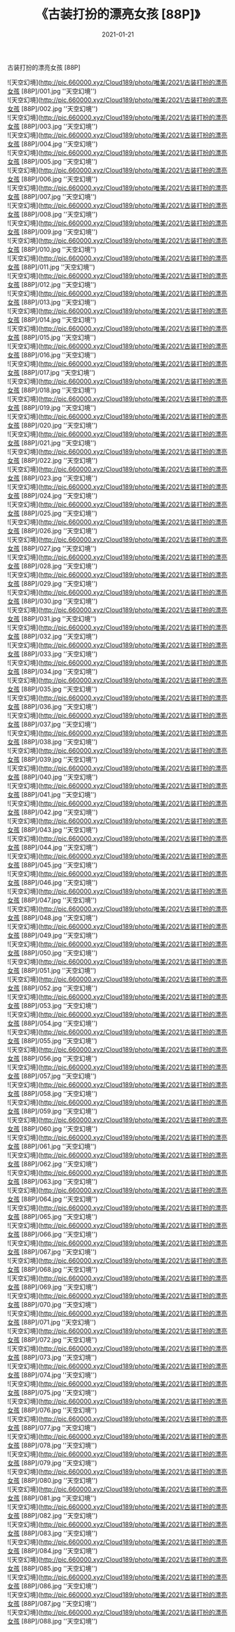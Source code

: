 ﻿---
layout: post
title:  《古装打扮的漂亮女孩 [88P]》
date:   2021-01-21
img: http://pic.660000.xyz/Cloud189/photo/唯美/2021/古装打扮的漂亮女孩 [88P]/000.jpg
categories: [美女, 清纯, 唯美]
---

古装打扮的漂亮女孩 [88P]



![天空幻境](http://pic.660000.xyz/Cloud189/photo/唯美/2021/古装打扮的漂亮女孩 [88P]/001.jpg ''天空幻境'') <br>
![天空幻境](http://pic.660000.xyz/Cloud189/photo/唯美/2021/古装打扮的漂亮女孩 [88P]/002.jpg ''天空幻境'') <br>
![天空幻境](http://pic.660000.xyz/Cloud189/photo/唯美/2021/古装打扮的漂亮女孩 [88P]/003.jpg ''天空幻境'') <br>
![天空幻境](http://pic.660000.xyz/Cloud189/photo/唯美/2021/古装打扮的漂亮女孩 [88P]/004.jpg ''天空幻境'') <br>
![天空幻境](http://pic.660000.xyz/Cloud189/photo/唯美/2021/古装打扮的漂亮女孩 [88P]/005.jpg ''天空幻境'') <br>
![天空幻境](http://pic.660000.xyz/Cloud189/photo/唯美/2021/古装打扮的漂亮女孩 [88P]/006.jpg ''天空幻境'') <br>
![天空幻境](http://pic.660000.xyz/Cloud189/photo/唯美/2021/古装打扮的漂亮女孩 [88P]/007.jpg ''天空幻境'') <br>
![天空幻境](http://pic.660000.xyz/Cloud189/photo/唯美/2021/古装打扮的漂亮女孩 [88P]/008.jpg ''天空幻境'') <br>
![天空幻境](http://pic.660000.xyz/Cloud189/photo/唯美/2021/古装打扮的漂亮女孩 [88P]/009.jpg ''天空幻境'') <br>
![天空幻境](http://pic.660000.xyz/Cloud189/photo/唯美/2021/古装打扮的漂亮女孩 [88P]/010.jpg ''天空幻境'') <br>
![天空幻境](http://pic.660000.xyz/Cloud189/photo/唯美/2021/古装打扮的漂亮女孩 [88P]/011.jpg ''天空幻境'') <br>
![天空幻境](http://pic.660000.xyz/Cloud189/photo/唯美/2021/古装打扮的漂亮女孩 [88P]/012.jpg ''天空幻境'') <br>
![天空幻境](http://pic.660000.xyz/Cloud189/photo/唯美/2021/古装打扮的漂亮女孩 [88P]/013.jpg ''天空幻境'') <br>
![天空幻境](http://pic.660000.xyz/Cloud189/photo/唯美/2021/古装打扮的漂亮女孩 [88P]/014.jpg ''天空幻境'') <br>
![天空幻境](http://pic.660000.xyz/Cloud189/photo/唯美/2021/古装打扮的漂亮女孩 [88P]/015.jpg ''天空幻境'') <br>
![天空幻境](http://pic.660000.xyz/Cloud189/photo/唯美/2021/古装打扮的漂亮女孩 [88P]/016.jpg ''天空幻境'') <br>
![天空幻境](http://pic.660000.xyz/Cloud189/photo/唯美/2021/古装打扮的漂亮女孩 [88P]/017.jpg ''天空幻境'') <br>
![天空幻境](http://pic.660000.xyz/Cloud189/photo/唯美/2021/古装打扮的漂亮女孩 [88P]/018.jpg ''天空幻境'') <br>
![天空幻境](http://pic.660000.xyz/Cloud189/photo/唯美/2021/古装打扮的漂亮女孩 [88P]/019.jpg ''天空幻境'') <br>
![天空幻境](http://pic.660000.xyz/Cloud189/photo/唯美/2021/古装打扮的漂亮女孩 [88P]/020.jpg ''天空幻境'') <br>
![天空幻境](http://pic.660000.xyz/Cloud189/photo/唯美/2021/古装打扮的漂亮女孩 [88P]/021.jpg ''天空幻境'') <br>
![天空幻境](http://pic.660000.xyz/Cloud189/photo/唯美/2021/古装打扮的漂亮女孩 [88P]/022.jpg ''天空幻境'') <br>
![天空幻境](http://pic.660000.xyz/Cloud189/photo/唯美/2021/古装打扮的漂亮女孩 [88P]/023.jpg ''天空幻境'') <br>
![天空幻境](http://pic.660000.xyz/Cloud189/photo/唯美/2021/古装打扮的漂亮女孩 [88P]/024.jpg ''天空幻境'') <br>
![天空幻境](http://pic.660000.xyz/Cloud189/photo/唯美/2021/古装打扮的漂亮女孩 [88P]/025.jpg ''天空幻境'') <br>
![天空幻境](http://pic.660000.xyz/Cloud189/photo/唯美/2021/古装打扮的漂亮女孩 [88P]/026.jpg ''天空幻境'') <br>
![天空幻境](http://pic.660000.xyz/Cloud189/photo/唯美/2021/古装打扮的漂亮女孩 [88P]/027.jpg ''天空幻境'') <br>
![天空幻境](http://pic.660000.xyz/Cloud189/photo/唯美/2021/古装打扮的漂亮女孩 [88P]/028.jpg ''天空幻境'') <br>
![天空幻境](http://pic.660000.xyz/Cloud189/photo/唯美/2021/古装打扮的漂亮女孩 [88P]/029.jpg ''天空幻境'') <br>
![天空幻境](http://pic.660000.xyz/Cloud189/photo/唯美/2021/古装打扮的漂亮女孩 [88P]/030.jpg ''天空幻境'') <br>
![天空幻境](http://pic.660000.xyz/Cloud189/photo/唯美/2021/古装打扮的漂亮女孩 [88P]/031.jpg ''天空幻境'') <br>
![天空幻境](http://pic.660000.xyz/Cloud189/photo/唯美/2021/古装打扮的漂亮女孩 [88P]/032.jpg ''天空幻境'') <br>
![天空幻境](http://pic.660000.xyz/Cloud189/photo/唯美/2021/古装打扮的漂亮女孩 [88P]/033.jpg ''天空幻境'') <br>
![天空幻境](http://pic.660000.xyz/Cloud189/photo/唯美/2021/古装打扮的漂亮女孩 [88P]/034.jpg ''天空幻境'') <br>
![天空幻境](http://pic.660000.xyz/Cloud189/photo/唯美/2021/古装打扮的漂亮女孩 [88P]/035.jpg ''天空幻境'') <br>
![天空幻境](http://pic.660000.xyz/Cloud189/photo/唯美/2021/古装打扮的漂亮女孩 [88P]/036.jpg ''天空幻境'') <br>
![天空幻境](http://pic.660000.xyz/Cloud189/photo/唯美/2021/古装打扮的漂亮女孩 [88P]/037.jpg ''天空幻境'') <br>
![天空幻境](http://pic.660000.xyz/Cloud189/photo/唯美/2021/古装打扮的漂亮女孩 [88P]/038.jpg ''天空幻境'') <br>
![天空幻境](http://pic.660000.xyz/Cloud189/photo/唯美/2021/古装打扮的漂亮女孩 [88P]/039.jpg ''天空幻境'') <br>
![天空幻境](http://pic.660000.xyz/Cloud189/photo/唯美/2021/古装打扮的漂亮女孩 [88P]/040.jpg ''天空幻境'') <br>
![天空幻境](http://pic.660000.xyz/Cloud189/photo/唯美/2021/古装打扮的漂亮女孩 [88P]/041.jpg ''天空幻境'') <br>
![天空幻境](http://pic.660000.xyz/Cloud189/photo/唯美/2021/古装打扮的漂亮女孩 [88P]/042.jpg ''天空幻境'') <br>
![天空幻境](http://pic.660000.xyz/Cloud189/photo/唯美/2021/古装打扮的漂亮女孩 [88P]/043.jpg ''天空幻境'') <br>
![天空幻境](http://pic.660000.xyz/Cloud189/photo/唯美/2021/古装打扮的漂亮女孩 [88P]/044.jpg ''天空幻境'') <br>
![天空幻境](http://pic.660000.xyz/Cloud189/photo/唯美/2021/古装打扮的漂亮女孩 [88P]/045.jpg ''天空幻境'') <br>
![天空幻境](http://pic.660000.xyz/Cloud189/photo/唯美/2021/古装打扮的漂亮女孩 [88P]/046.jpg ''天空幻境'') <br>
![天空幻境](http://pic.660000.xyz/Cloud189/photo/唯美/2021/古装打扮的漂亮女孩 [88P]/047.jpg ''天空幻境'') <br>
![天空幻境](http://pic.660000.xyz/Cloud189/photo/唯美/2021/古装打扮的漂亮女孩 [88P]/048.jpg ''天空幻境'') <br>
![天空幻境](http://pic.660000.xyz/Cloud189/photo/唯美/2021/古装打扮的漂亮女孩 [88P]/049.jpg ''天空幻境'') <br>
![天空幻境](http://pic.660000.xyz/Cloud189/photo/唯美/2021/古装打扮的漂亮女孩 [88P]/050.jpg ''天空幻境'') <br>
![天空幻境](http://pic.660000.xyz/Cloud189/photo/唯美/2021/古装打扮的漂亮女孩 [88P]/051.jpg ''天空幻境'') <br>
![天空幻境](http://pic.660000.xyz/Cloud189/photo/唯美/2021/古装打扮的漂亮女孩 [88P]/052.jpg ''天空幻境'') <br>
![天空幻境](http://pic.660000.xyz/Cloud189/photo/唯美/2021/古装打扮的漂亮女孩 [88P]/053.jpg ''天空幻境'') <br>
![天空幻境](http://pic.660000.xyz/Cloud189/photo/唯美/2021/古装打扮的漂亮女孩 [88P]/054.jpg ''天空幻境'') <br>
![天空幻境](http://pic.660000.xyz/Cloud189/photo/唯美/2021/古装打扮的漂亮女孩 [88P]/055.jpg ''天空幻境'') <br>
![天空幻境](http://pic.660000.xyz/Cloud189/photo/唯美/2021/古装打扮的漂亮女孩 [88P]/056.jpg ''天空幻境'') <br>
![天空幻境](http://pic.660000.xyz/Cloud189/photo/唯美/2021/古装打扮的漂亮女孩 [88P]/057.jpg ''天空幻境'') <br>
![天空幻境](http://pic.660000.xyz/Cloud189/photo/唯美/2021/古装打扮的漂亮女孩 [88P]/058.jpg ''天空幻境'') <br>
![天空幻境](http://pic.660000.xyz/Cloud189/photo/唯美/2021/古装打扮的漂亮女孩 [88P]/059.jpg ''天空幻境'') <br>
![天空幻境](http://pic.660000.xyz/Cloud189/photo/唯美/2021/古装打扮的漂亮女孩 [88P]/060.jpg ''天空幻境'') <br>
![天空幻境](http://pic.660000.xyz/Cloud189/photo/唯美/2021/古装打扮的漂亮女孩 [88P]/061.jpg ''天空幻境'') <br>
![天空幻境](http://pic.660000.xyz/Cloud189/photo/唯美/2021/古装打扮的漂亮女孩 [88P]/062.jpg ''天空幻境'') <br>
![天空幻境](http://pic.660000.xyz/Cloud189/photo/唯美/2021/古装打扮的漂亮女孩 [88P]/063.jpg ''天空幻境'') <br>
![天空幻境](http://pic.660000.xyz/Cloud189/photo/唯美/2021/古装打扮的漂亮女孩 [88P]/064.jpg ''天空幻境'') <br>
![天空幻境](http://pic.660000.xyz/Cloud189/photo/唯美/2021/古装打扮的漂亮女孩 [88P]/065.jpg ''天空幻境'') <br>
![天空幻境](http://pic.660000.xyz/Cloud189/photo/唯美/2021/古装打扮的漂亮女孩 [88P]/066.jpg ''天空幻境'') <br>
![天空幻境](http://pic.660000.xyz/Cloud189/photo/唯美/2021/古装打扮的漂亮女孩 [88P]/067.jpg ''天空幻境'') <br>
![天空幻境](http://pic.660000.xyz/Cloud189/photo/唯美/2021/古装打扮的漂亮女孩 [88P]/068.jpg ''天空幻境'') <br>
![天空幻境](http://pic.660000.xyz/Cloud189/photo/唯美/2021/古装打扮的漂亮女孩 [88P]/069.jpg ''天空幻境'') <br>
![天空幻境](http://pic.660000.xyz/Cloud189/photo/唯美/2021/古装打扮的漂亮女孩 [88P]/070.jpg ''天空幻境'') <br>
![天空幻境](http://pic.660000.xyz/Cloud189/photo/唯美/2021/古装打扮的漂亮女孩 [88P]/071.jpg ''天空幻境'') <br>
![天空幻境](http://pic.660000.xyz/Cloud189/photo/唯美/2021/古装打扮的漂亮女孩 [88P]/072.jpg ''天空幻境'') <br>
![天空幻境](http://pic.660000.xyz/Cloud189/photo/唯美/2021/古装打扮的漂亮女孩 [88P]/073.jpg ''天空幻境'') <br>
![天空幻境](http://pic.660000.xyz/Cloud189/photo/唯美/2021/古装打扮的漂亮女孩 [88P]/074.jpg ''天空幻境'') <br>
![天空幻境](http://pic.660000.xyz/Cloud189/photo/唯美/2021/古装打扮的漂亮女孩 [88P]/075.jpg ''天空幻境'') <br>
![天空幻境](http://pic.660000.xyz/Cloud189/photo/唯美/2021/古装打扮的漂亮女孩 [88P]/076.jpg ''天空幻境'') <br>
![天空幻境](http://pic.660000.xyz/Cloud189/photo/唯美/2021/古装打扮的漂亮女孩 [88P]/077.jpg ''天空幻境'') <br>
![天空幻境](http://pic.660000.xyz/Cloud189/photo/唯美/2021/古装打扮的漂亮女孩 [88P]/078.jpg ''天空幻境'') <br>
![天空幻境](http://pic.660000.xyz/Cloud189/photo/唯美/2021/古装打扮的漂亮女孩 [88P]/079.jpg ''天空幻境'') <br>
![天空幻境](http://pic.660000.xyz/Cloud189/photo/唯美/2021/古装打扮的漂亮女孩 [88P]/080.jpg ''天空幻境'') <br>
![天空幻境](http://pic.660000.xyz/Cloud189/photo/唯美/2021/古装打扮的漂亮女孩 [88P]/081.jpg ''天空幻境'') <br>
![天空幻境](http://pic.660000.xyz/Cloud189/photo/唯美/2021/古装打扮的漂亮女孩 [88P]/082.jpg ''天空幻境'') <br>
![天空幻境](http://pic.660000.xyz/Cloud189/photo/唯美/2021/古装打扮的漂亮女孩 [88P]/083.jpg ''天空幻境'') <br>
![天空幻境](http://pic.660000.xyz/Cloud189/photo/唯美/2021/古装打扮的漂亮女孩 [88P]/084.jpg ''天空幻境'') <br>
![天空幻境](http://pic.660000.xyz/Cloud189/photo/唯美/2021/古装打扮的漂亮女孩 [88P]/085.jpg ''天空幻境'') <br>
![天空幻境](http://pic.660000.xyz/Cloud189/photo/唯美/2021/古装打扮的漂亮女孩 [88P]/086.jpg ''天空幻境'') <br>
![天空幻境](http://pic.660000.xyz/Cloud189/photo/唯美/2021/古装打扮的漂亮女孩 [88P]/087.jpg ''天空幻境'') <br>
![天空幻境](http://pic.660000.xyz/Cloud189/photo/唯美/2021/古装打扮的漂亮女孩 [88P]/088.jpg ''天空幻境'') <br>
